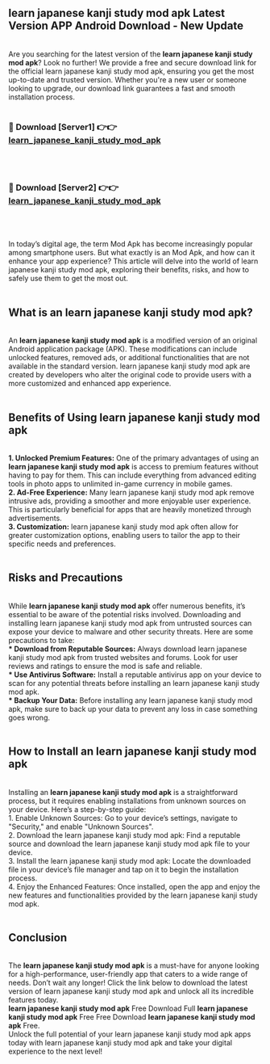 ## learn japanese kanji study mod apk Latest Version APP Android Download - New Update
<br>
Are you searching for the latest version of the <strong>learn japanese kanji study mod apk</strong>? Look no further! We provide a free and secure download link for the official learn japanese kanji study mod apk, ensuring you get the most up-to-date and trusted version. Whether you're a new user or someone looking to upgrade, our download link guarantees a fast and smooth installation process.
<br>
<br>
<h3>🔴 Download [Server1] 👉👉 <a href="https://modyolo.store/learn+japanese+kanji+study+mod+apk">learn_japanese_kanji_study_mod_apk</a></h3><br>
<br>
<h3>🔴 Download [Server2] 👉👉 <a href="https://modyolo.store/learn+japanese+kanji+study+mod+apk">learn_japanese_kanji_study_mod_apk</a></h3><br>
<br>
<br>
In today’s digital age, the term Mod Apk has become increasingly popular among smartphone users. But what exactly is an Mod Apk, and how can it enhance your app experience? This article will delve into the world of learn japanese kanji study mod apk, exploring their benefits, risks, and how to safely use them to get the most out.
<br>
<br>
<h2>What is an learn japanese kanji study mod apk?</h2>
<br>
An <strong>learn japanese kanji study mod apk</strong> is a modified version of an original Android application package (APK). These modifications can include unlocked features, removed ads, or additional functionalities that are not available in the standard version. learn japanese kanji study mod apk are created by developers who alter the original code to provide users with a more customized and enhanced app experience.
<br>
<br>
<h2>Benefits of Using learn japanese kanji study mod apk</h2>
<br>
<strong> 1. Unlocked Premium Features:</strong> One of the primary advantages of using an <strong>learn japanese kanji study mod apk</strong> is access to premium features without having to pay for them. This can include everything from advanced editing tools in photo apps to unlimited in-game currency in mobile games.
<br>
<strong> 2. Ad-Free Experience:</strong> Many learn japanese kanji study mod apk remove intrusive ads, providing a smoother and more enjoyable user experience. This is particularly beneficial for apps that are heavily monetized through advertisements.
<br>
<strong> 3. Customization:</strong> learn japanese kanji study mod apk often allow for greater customization options, enabling users to tailor the app to their specific needs and preferences.
<br>
<br>
<h2>Risks and Precautions</h2>
<br>
While <strong>learn japanese kanji study mod apk</strong> offer numerous benefits, it’s essential to be aware of the potential risks involved. Downloading and installing learn japanese kanji study mod apk from untrusted sources can expose your device to malware and other security threats. Here are some precautions to take:
<br>
<strong> * Download from Reputable Sources:</strong> Always download learn japanese kanji study mod apk from trusted websites and forums. Look for user reviews and ratings to ensure the mod is safe and reliable.
<br>
<strong> * Use Antivirus Software:</strong> Install a reputable antivirus app on your device to scan for any potential threats before installing an learn japanese kanji study mod apk.
<br>
<strong> * Backup Your Data:</strong> Before installing any learn japanese kanji study mod apk, make sure to back up your data to prevent any loss in case something goes wrong.
<br>
<br>
<h2>How to Install an learn japanese kanji study mod apk</h2>
<br>
Installing an <strong>learn japanese kanji study mod apk</strong> is a straightforward process, but it requires enabling installations from unknown sources on your device. Here’s a step-by-step guide:
<br>
 1. Enable Unknown Sources: Go to your device’s settings, navigate to "Security," and enable "Unknown Sources".
<br>
 2. Download the learn japanese kanji study mod apk: Find a reputable source and download the learn japanese kanji study mod apk file to your device.
<br>
 3. Install the learn japanese kanji study mod apk: Locate the downloaded file in your device’s file manager and tap on it to begin the installation process.
<br>
 4. Enjoy the Enhanced Features: Once installed, open the app and enjoy the new features and functionalities provided by the learn japanese kanji study mod apk.
<br>
<br>
<h2><strong>Conclusion</strong></h2>
<br>
The <strong>learn japanese kanji study mod apk</strong> is a must-have for anyone looking for a high-performance, user-friendly app that caters to a wide range of needs. Don’t wait any longer! Click the link below to download the latest version of learn japanese kanji study mod apk and unlock all its incredible features today.
<br>
<strong>learn japanese kanji study mod apk</strong> Free Download Full <strong>learn japanese kanji study mod apk</strong> Free Free Download <strong>learn japanese kanji study mod apk</strong> Free.
<br>
Unlock the full potential of your learn japanese kanji study mod apk apps today with learn japanese kanji study mod apk and take your digital experience to the next level!